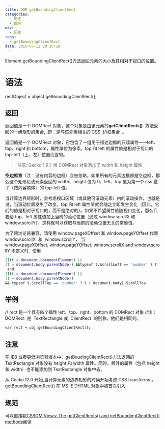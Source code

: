 ```yaml
---
title: DOM-getBoundingClientRect
categories:
  - 历史
  - DOM
nav:
  - 历史
tags:
  - getBoundingClientRect
date: 2016-07-12 20:10:29
---
```


Element.getBoundingClientRect()方法返回元素的大小及其相对于视口的位置。

<!--more-->

# 语法

rectObject = object.getBoundingClientRect();

## 返回

返回值是一个 DOMRect 对象，这个对象是由该元素的**getClientRects()**  方法返回的一组矩形的集合,  即：是与该元素相关的 CSS  边框集合  。

返回值是一个 DOMRect 对象，它包含了一组用于描述边框的只读属性——left、top、right 和 bottom，属性单位为像素，top 和 left 的属性值是相对于视口的 top-left（上、左）位置而言的。

> 注意: Gecko 1.9.1  给 DOMRect 对象添加了 width 和 height 属性

**空边框盒**（注：没有内容的边框）会被忽略。如果所有的元素边框都是空边框，那么这个矩形给该元素返回的 width、height 值为 0，left、top 值为第一个 css 盒子（按内容顺序）的 top-left 值。

当计算边界矩形时，会考虑视口区域（或其他可滚动元素）内的滚动操作，也就是说，当滚动位置发生了改变，top 和 left 属性值就会随之立即发生变化（因此，它们的值是相对于视口的，而不是绝对的）。如果不希望属性值随视口变化，那么只要给 top、left 属性值加上当前的滚动位置（通过 window.scrollX 和 window.scrollY），这样就可以获取与当前的滚动位置无关的常量值。

为了跨浏览器兼容，请使用 window.pageXOffset 和 window.pageYOffset 代替 window.scrollX  和  window.scrollY，
当 window.pageXOffset, window.pageYOffset, window.scrollX and window.scrollY 未定义时,  使用

```bash
(((t = document.documentElement) || 
(t = document.body.parentNode)) &&typeof t.ScrollLeft == 'number' ? t : document.body).ScrollLeft
 and 
(((t = document.documentElement) || 
(t = document.body.parentNode)) 
&& typeof t.ScrollTop == 'number' ? t : document.body).ScrollTop 
```

## 举例

// rect 是一个具有四个属性 left、top、right、bottom 的 DOMRect 对象
//注：DOMRect  是  TextRectangle 或  ClientRect  的别称，他们是相同的。

```bash
var rect = obj.getBoundingClientRect();
```

## 注意

在 IE8 或者更低浏览器版本中，getBoudingClientRect()方法返回的 TextRectangle 对象没有 height 和 width 属性。同时，额外的属性（包括 height 和 width）也不能添加到 TextRectangle 对象中去。

从 Gecko 12.0 开始,当计算元素的边界矩形的时候开始考虑 CSS transforms 。
getBoundingClientRect() 在 MS IE DHTML 对象中被首次引入

## 规范

可以直接戳[CSSOM Views: The getClientRects() and getBoundingClientRect() methods](https://www.w3.org/TR/cssom-view-1/#the-getclientrects%28%29-and-getboundingclientrect%28%29-methods)阅读

